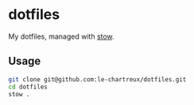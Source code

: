 # dotfiles

My dotfiles, managed with [stow](https://www.gnu.org/software/stow/).

## Usage

```sh
git clone git@github.com:le-chartreux/dotfiles.git
cd dotfiles
stow .
```
